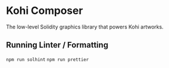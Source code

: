 Kohi Composer
=============

The low-level Solidity graphics library that powers Kohi artworks.

## Running Linter / Formatting

`npm run solhint`
`npm run prettier`